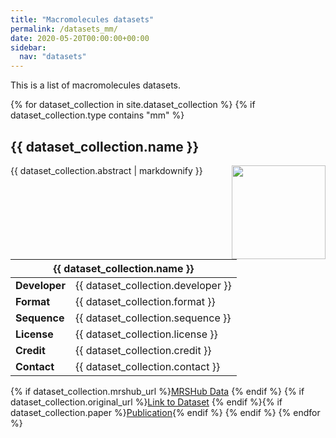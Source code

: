 ```yaml
---
title: "Macromolecules datasets"
permalink: /datasets_mm/
date: 2020-05-20T00:00:00+00:00
sidebar:
  nav: "datasets"
---
```


This is a list of macromolecules datasets.

{% for dataset_collection in site.dataset_collection %}
  {% if dataset_collection.type contains "mm" %}
  <h2 id="{{ dataset_collection.name }}">
      {{ dataset_collection.name }}
  </h2>
  <img src= "{{ site.url }}{{ site.baseurl }}{{ dataset_collection.image }}" alt="" align="right" width="150"/>
  <p>{{ dataset_collection.abstract | markdownify }}</p>

  <table>
    <thead>
      <tr>
        <th colspan="2"> {{ dataset_collection.name }} </th>
      </tr>
    </thead>
    <tbody>
      <tr>
        <td><b>Developer</b></td>
        <td>{{ dataset_collection.developer }}</td>
      </tr>
      <tr>
        <td><b>Format</b></td>
        <td>{{ dataset_collection.format }}</td>
      </tr>
      <tr>
        <td><b>Sequence</b></td>
        <td>{{ dataset_collection.sequence }}</td>
      </tr>
      <tr>
        <td><b>License</b></td>
        <td>{{ dataset_collection.license }}</td>
      </tr>
      <tr>
        <td><b>Credit</b></td>
        <td>{{ dataset_collection.credit }}</td>
      </tr>
      <tr>
        <td><b>Contact</b></td>
        <td>{{ dataset_collection.contact }}</td>
      </tr>
    </tbody>
  </table>

  {% if dataset_collection.mrshub_url %}<a href="{{ dataset_collection.mrshub_url }}">MRSHub Data</a>&nbsp;{% endif %}
  {% if dataset_collection.original_url %}<a href="{{ dataset_collection.original_url }}">Link to Dataset</a>&nbsp;{% endif %}{% if dataset_collection.paper %}<a href="{{ dataset_collection.paper }}">Publication</a>{% endif %}
  {% endif %}
{% endfor %}
